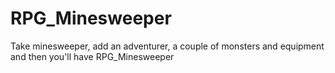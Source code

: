 # RPG_Minesweeper
Take minesweeper, add an adventurer, a couple of monsters and equipment and then you'll have RPG_Minesweeper
